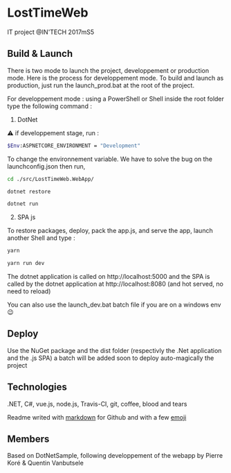 # LostTimeWeb

IT project @IN'TECH 2017mS5

## Build & Launch 

There is two mode to launch the project, developpement or production mode. Here is the process for developpement mode. To build and launch as production, just run the launch_prod.bat at the root of the project.

For developpement mode : using a PowerShell or Shell inside the root folder type the following command :

1. DotNet

:warning: if developpement stage, run :
``` bash
$Env:ASPNETCORE_ENVIRONMENT = "Development"
```
To change the environnement variable. We have to solve the bug on the launchconfig.json then run,
``` bash
cd ./src/LostTimeWeb.WebApp/

dotnet restore

dotnet run
```
2. SPA js

To restore packages, deploy, pack the app.js, and serve the app, launch another Shell and type :
``` bash
yarn 

yarn run dev
```
The dotnet application is called on http://localhost:5000 and the SPA is called by the dotnet application at http://localhost:8080 (and hot served, no need to reload) 

You can also use the launch_dev.bat batch file if you are on a windows env :wink:

## Deploy

Use the NuGet package and the dist folder (respectivly the .Net application and the .js SPA) a batch will be added soon to deploy auto-magically the project

## Technologies

.NET, C#, vue.js, node.js, Travis-CI, git, coffee, blood and tears

Readme writed with [markdown](https://github.com/adam-p/markdown-here/wiki/Markdown-Cheatsheet#code) for Github and with a few [emoji](https://www.webpagefx.com/tools/emoji-cheat-sheet/)

## Members
Based on DotNetSample, following developpement of the webapp by
Pierre Koré & Quentin Vanbutsele

